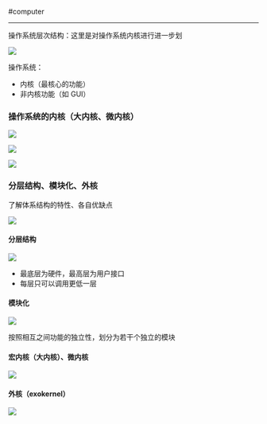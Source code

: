 #computer 

---
操作系统层次结构：这里是对操作系统内核进行进一步划

![](img/Pasted%20image%2020231226094726.png)

操作系统：
- 内核（最核心的功能）
- 非内核功能（如 GUI）

### 操作系统的内核（大内核、微内核）

![](img/Pasted%20image%2020231226094757.png)

![](img/Pasted%20image%2020231226094814.png)

![](img/Pasted%20image%2020231226094940.png)

### 分层结构、模块化、外核

了解体系结构的特性、各自优缺点

![](img/Pasted%20image%2020231226095142.png)

#### 分层结构

![](img/Pasted%20image%2020231226095300.png)

- 最底层为硬件，最高层为用户接口
- 每层只可以调用更低一层

#### 模块化

![](img/Pasted%20image%2020231226095520.png)

按照相互之间功能的独立性，划分为若干个独立的模块

#### 宏内核（大内核）、微内核

![](img/Pasted%20image%2020231226095744.png)

#### 外核（exokernel）

![](img/Pasted%20image%2020231226095842.png)

